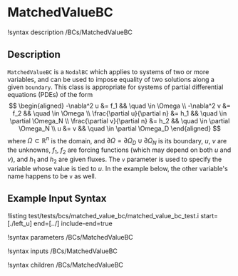 
# MatchedValueBC

!syntax description /BCs/MatchedValueBC

## Description

`MatchedValueBC` is a `NodalBC` which applies to systems of two or more variables,
and can be used to impose equality of two solutions along a given `boundary`.
This class is appropriate for systems of partial differential equations (PDEs) of
the form
$$
\begin{aligned}
  -\nabla^2 u &= f_1 && \quad \in \Omega \\
  -\nabla^2 v &= f_2 && \quad \in \Omega \\
  \frac{\partial u}{\partial n} &= h_1 && \quad \in \partial \Omega_N \\
  \frac{\partial v}{\partial n} &= h_2 && \quad \in \partial \Omega_N \\
  u &= v && \quad \in \partial \Omega_D
\end{aligned}
$$
where $\Omega \subset \mathbb{R}^n$ is the domain, and $\partial
\Omega = \partial \Omega_D \cup \partial \Omega_N$ is its boundary,
$u$, $v$ are the unknowns, $f_1$, $f_2$ are forcing functions (which
may depend on both $u$ and $v$), and $h_1$ and $h_2$ are given
fluxes. The `v` parameter is used to specify the variable whose value
is tied to $u$. In the example below, the other variable's name
happens to be `v` as well.

## Example Input Syntax

!listing test/tests/bcs/matched_value_bc/matched_value_bc_test.i start=[./left_u] end=[../] include-end=true

!syntax parameters /BCs/MatchedValueBC

!syntax inputs /BCs/MatchedValueBC

!syntax children /BCs/MatchedValueBC
